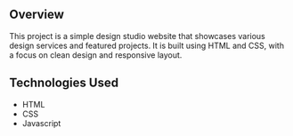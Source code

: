 ## Overview
This project is a simple design studio website that showcases various design services and featured projects. It is built using HTML and CSS, with a focus on clean design and responsive layout.

## Technologies Used
- HTML
- CSS
- Javascript

